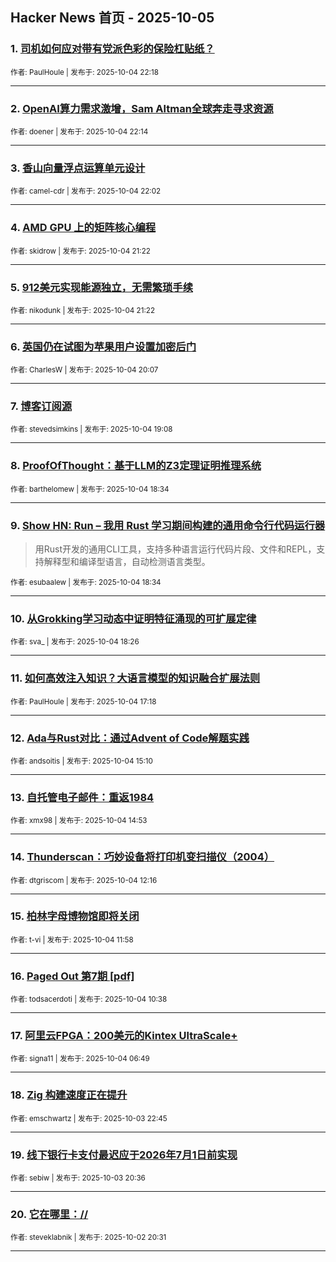 ## Hacker News 首页 - 2025-10-05


### 1. [司机如何应对带有党派色彩的保险杠贴纸？](https://news.ycombinator.com/item?id=45477215)

<sub>作者: PaulHoule | 发布于: 2025-10-04 22:18</sub>

---

### 2. [OpenAI算力需求激增，Sam Altman全球奔走寻求资源](https://news.ycombinator.com/item?id=45477192)

<sub>作者: doener | 发布于: 2025-10-04 22:14</sub>

---

### 3. [香山向量浮点运算单元设计](https://news.ycombinator.com/item?id=45477118)

<sub>作者: camel-cdr | 发布于: 2025-10-04 22:02</sub>

---

### 4. [AMD GPU 上的矩阵核心编程](https://news.ycombinator.com/item?id=45476821)

<sub>作者: skidrow | 发布于: 2025-10-04 21:22</sub>

---

### 5. [912美元实现能源独立，无需繁琐手续](https://news.ycombinator.com/item?id=45476820)

<sub>作者: nikodunk | 发布于: 2025-10-04 21:22</sub>

---

### 6. [英国仍在试图为苹果用户设置加密后门](https://news.ycombinator.com/item?id=45476273)

<sub>作者: CharlesW | 发布于: 2025-10-04 20:07</sub>

---

### 7. [博客订阅源](https://news.ycombinator.com/item?id=45475808)

<sub>作者: stevedsimkins | 发布于: 2025-10-04 19:08</sub>

---

### 8. [ProofOfThought：基于LLM的Z3定理证明推理系统](https://news.ycombinator.com/item?id=45475529)

<sub>作者: barthelomew | 发布于: 2025-10-04 18:34</sub>

---

### 9. [Show HN: Run – 我用 Rust 学习期间构建的通用命令行代码运行器](https://news.ycombinator.com/item?id=45475528)
> 用Rust开发的通用CLI工具，支持多种语言运行代码片段、文件和REPL，支持解释型和编译型语言，自动检测语言类型。

<sub>作者: esubaalew | 发布于: 2025-10-04 18:34</sub>

---

### 10. [从Grokking学习动态中证明特征涌现的可扩展定律](https://news.ycombinator.com/item?id=45475471)

<sub>作者: sva_ | 发布于: 2025-10-04 18:26</sub>

---

### 11. [如何高效注入知识？大语言模型的知识融合扩展法则](https://news.ycombinator.com/item?id=45474900)

<sub>作者: PaulHoule | 发布于: 2025-10-04 17:18</sub>

---

### 12. [Ada与Rust对比：通过Advent of Code解题实践](https://news.ycombinator.com/item?id=45473861)

<sub>作者: andsoitis | 发布于: 2025-10-04 15:10</sub>

---

### 13. [自托管电子邮件：重返1984](https://news.ycombinator.com/item?id=45473730)

<sub>作者: xmx98 | 发布于: 2025-10-04 14:53</sub>

---

### 14. [Thunderscan：巧妙设备将打印机变扫描仪（2004）](https://news.ycombinator.com/item?id=45472765)

<sub>作者: dtgriscom | 发布于: 2025-10-04 12:16</sub>

---

### 15. [柏林字母博物馆即将关闭](https://news.ycombinator.com/item?id=45472678)

<sub>作者: t-vi | 发布于: 2025-10-04 11:58</sub>

---

### 16. [Paged Out 第7期 [pdf]](https://news.ycombinator.com/item?id=45472319)

<sub>作者: todsacerdoti | 发布于: 2025-10-04 10:38</sub>

---

### 17. [阿里云FPGA：200美元的Kintex UltraScale+](https://news.ycombinator.com/item?id=45471136)

<sub>作者: signa11 | 发布于: 2025-10-04 06:49</sub>

---

### 18. [Zig 构建速度正在提升](https://news.ycombinator.com/item?id=45468698)

<sub>作者: emschwartz | 发布于: 2025-10-03 22:45</sub>

---

### 19. [线下银行卡支付最迟应于2026年7月1日前实现](https://news.ycombinator.com/item?id=45467500)

<sub>作者: sebiw | 发布于: 2025-10-03 20:36</sub>

---

### 20. [它在哪里：//](https://news.ycombinator.com/item?id=45455164)

<sub>作者: steveklabnik | 发布于: 2025-10-02 20:31</sub>

---
